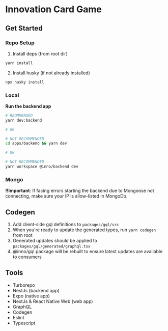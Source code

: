# Innovation Card Game

## Get Started

### Repo Setup

1. Install deps (from root dir)

```bash
yarn install
```

2. Install husky (if not already installed)

```bash
npx husky install
```

### Local

**Run the backend app**
```bash
# REOMMENDED
yarn dev:backend

# OR

# NOT RECOMMENDED
cd apps/backend && yarn dev

# OR

# NOT RECOMMENDED
yarn workspace @inno/backend dev
```

### Mongo

**!!Important**: If facing errors starting the backend due to Mongoose not connecting, make sure your IP is allow-listed in MongoDb.

## Codegen

1. Add client-side gql definitions to `packages/gql/src`
2. When you're ready to update the generated types, run `yarn codegen` from root
  1. Generated updates should be applied to `packages/gql/generated/graphql.tsx`
  2. @inno/gql package will be rebuilt to ensure latest updates are available to consumers

## Tools

- Turborepo
- NestJs (backend app)
- Expo (native app)
- NextJs & React Native Web (web app)
- GraphQL
- Codegen
- Eslint
- Typescript